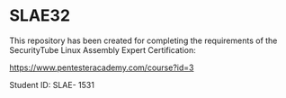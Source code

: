 # SLAE32
This repository has been created for completing the requirements of the SecurityTube Linux Assembly Expert Certification:

https://www.pentesteracademy.com/course?id=3

Student ID: SLAE- 1531
